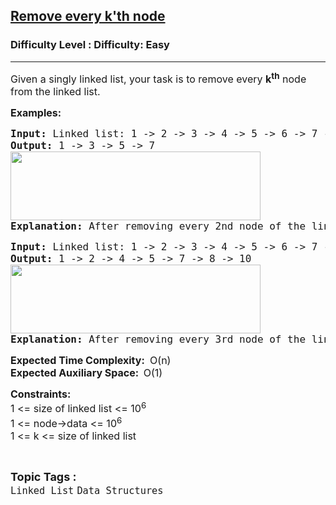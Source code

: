 <h2><a href="https://www.geeksforgeeks.org/problems/remove-every-kth-node/1?page=2&category=Linked%20List&sortBy=difficulty">Remove every k'th node</a></h2><h3>Difficulty Level : Difficulty: Easy</h3><hr><div class="problems_problem_content__Xm_eO"><p><span style="font-size: 12pt;">Given a singly linked list, your task is to remove every <strong>k<sup>th</sup></strong> node from the linked list.&nbsp;</span></p>
<p><span style="font-size: 12pt;"><strong>Examples:</strong></span></p>
<pre><span style="font-size: 12pt;"><strong>Input: </strong>Linked list: 1 -&gt; 2 -&gt; 3 -&gt; 4 -&gt; 5 -&gt; 6 -&gt; 7 -&gt; 8, k = 2<br><strong>Output:</strong> 1 -&gt; 3 -&gt; 5 -&gt; 7<br><img src="https://media.geeksforgeeks.org/img-practice/prod/addEditProblem/700297/Web/Other/blobid1_1725171560.png" width="400" height="110"><br><strong>Explanation:</strong> After removing every 2nd node of the linked list, the resultant linked list will be: 1 -&gt; 3 -&gt; 5 -&gt; 7.</span></pre>
<pre><span style="font-size: 12pt;"><strong>Input: </strong>Linked list: 1 -&gt; 2 -&gt; 3 -&gt; 4 -&gt; 5 -&gt; 6 -&gt; 7 -&gt; 8 -&gt; 9 -&gt; 10, k = 3<br><strong>Output:</strong> 1 -&gt; 2 -&gt; 4 -&gt; 5 -&gt; 7 -&gt; 8 -&gt; 10<br><img src="https://media.geeksforgeeks.org/img-practice/prod/addEditProblem/700297/Web/Other/blobid2_1725171567.png" width="400" height="110"><br><strong>Explanation:</strong> After removing every 3rd node of the linked list, the resultant linked list will be: 1 -&gt; 2 -&gt; 4 -&gt; 5 -&gt; 7 -&gt; 8 -&gt; 10.</span></pre>
<p><span style="font-size: 12pt;"><strong>Expected Time Complexity:</strong> <strong>&nbsp;</strong>O(n)<br><strong>Expected Auxiliary Space:&nbsp; </strong>O(1)</span></p>
<p><span style="font-size: 12pt;"><strong>Constraints:</strong><br>1 &lt;= size of linked list &lt;= 10<sup>6</sup><br>1 &lt;= node-&gt;data &lt;= 10<sup>6</sup><br>1 &lt;= k &lt;= size of linked list</span></p></div><br><p><span style=font-size:18px><strong>Topic Tags : </strong><br><code>Linked List</code>&nbsp;<code>Data Structures</code>&nbsp;